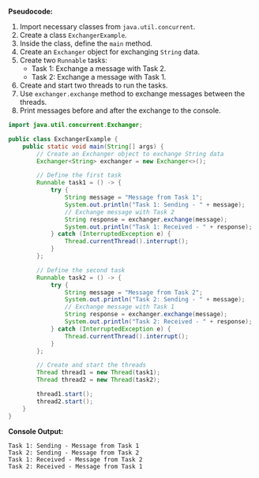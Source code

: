 **Pseudocode:**
1. Import necessary classes from `java.util.concurrent`.
2. Create a class `ExchangerExample`.
3. Inside the class, define the `main` method.
4. Create an `Exchanger` object for exchanging `String` data.
5. Create two `Runnable` tasks:
   - Task 1: Exchange a message with Task 2.
   - Task 2: Exchange a message with Task 1.
6. Create and start two threads to run the tasks.
7. Use `exchanger.exchange` method to exchange messages between the threads.
8. Print messages before and after the exchange to the console.

```java
import java.util.concurrent.Exchanger;

public class ExchangerExample {
    public static void main(String[] args) {
        // Create an Exchanger object to exchange String data
        Exchanger<String> exchanger = new Exchanger<>();

        // Define the first task
        Runnable task1 = () -> {
            try {
                String message = "Message from Task 1";
                System.out.println("Task 1: Sending - " + message);
                // Exchange message with Task 2
                String response = exchanger.exchange(message);
                System.out.println("Task 1: Received - " + response);
            } catch (InterruptedException e) {
                Thread.currentThread().interrupt();
            }
        };

        // Define the second task
        Runnable task2 = () -> {
            try {
                String message = "Message from Task 2";
                System.out.println("Task 2: Sending - " + message);
                // Exchange message with Task 1
                String response = exchanger.exchange(message);
                System.out.println("Task 2: Received - " + response);
            } catch (InterruptedException e) {
                Thread.currentThread().interrupt();
            }
        };

        // Create and start the threads
        Thread thread1 = new Thread(task1);
        Thread thread2 = new Thread(task2);

        thread1.start();
        thread2.start();
    }
}
```

**Console Output:**
```
Task 1: Sending - Message from Task 1
Task 2: Sending - Message from Task 2
Task 1: Received - Message from Task 2
Task 2: Received - Message from Task 1
```
